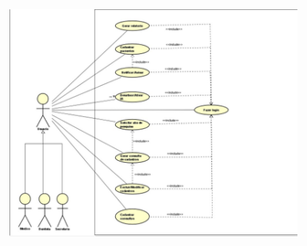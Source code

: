 <picture>
  <source media="(prefers-color-scheme: dark)" srcset="https://github.com/HelpGestor/documentacao/blob/main/diagramas/caso-de-uso/caso-de-uso.jpeg">
  <source media="(prefers-color-scheme: light)" srcset="https://github.com/HelpGestor/documentacao/blob/main/diagramas/caso-de-uso/caso-de-uso.jpeg">
  <img alt="Diagrama de atividade" src="https://github.com/HelpGestor/documentacao/blob/main/diagramas/caso-de-uso/caso-de-uso.jpeg">
</picture>
